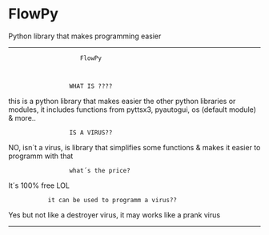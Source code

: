 # FlowPy
Python library that makes programming easier  

-------------------------------------------------------------------
                        FlowPy



                     WHAT IS ????


this is a python library that makes easier the other python libraries or modules, it includes functions
from pyttsx3, pyautogui, os (default module) & more..


                     IS A VIRUS??

NO, isn´t a virus, is library that simplifies some functions
& makes it easier to programm with that


                     what´s the price?


It´s 100% free LOL


               it can be used to programm a virus?? 


Yes but not like a destroyer virus, it may works like a prank virus

--------------------------------------------------------------------
